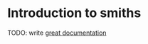 # Introduction to smiths

TODO: write [great documentation](http://jacobian.org/writing/great-documentation/what-to-write/)
